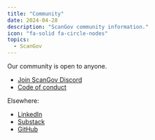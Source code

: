 ```yaml
---
title: "Community"
date: 2024-04-28
description: "ScanGov community information."
icon: "fa-solid fa-circle-nodes"
topics:
  - ScanGov
---
```


Our community is open to anyone.

- [Join ScanGov Discord](https://discord.gg/EPCXEMAX5y)
- [Code of conduct](/conduct)

Elsewhere:

- [LinkedIn](https://linkedin.com/company/scangov)
- [Substack](https://scangov.substack.com/subscribe)
- [GitHub](https://github.com/scangov)
